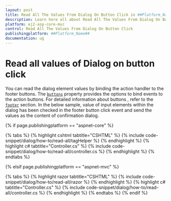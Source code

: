 ```yaml
---
layout: post
title: Read All The Values From Dialog On Button Click in ##Platform_Name## Dialog Component
description: Learn here all about Read All The Values From Dialog On Button Click in Syncfusion ##Platform_Name## Dialog component of syncfusion and more.
platform: ej2-asp-core-mvc
control: Read All The Values From Dialog On Button Click
publishingplatform: ##Platform_Name##
documentation: ug
---
```



# Read all values of Dialog on button click

You can read the dialog element values by binding the action handler to the footer buttons. The [`buttons`](https://help.syncfusion.com/cr/aspnetcore-js2/Syncfusion.EJ2.Popups.Dialog.html#Syncfusion_EJ2_Popups_Dialog_Buttons) property provides the options to bind events to the action buttons. For detailed information about buttons , refer to the [`footer`](https://help.syncfusion.com/cr/aspnetcore-js2/Syncfusion.EJ2.Popups.Dialog.html#Syncfusion_EJ2_Popups_Dialog_FooterTemplate) section. In the below sample, value of input elements within the dialog has been checked in the footer button click event and send the values as the content of confirmation dialog.

{% if page.publishingplatform == "aspnet-core" %}

{% tabs %}
{% highlight cshtml tabtitle="CSHTML" %}
{% include code-snippet/dialog/how-to/read-all/tagHelper %}
{% endhighlight %}
{% highlight c# tabtitle="Controller.cs" %}
{% include code-snippet/dialog/how-to/read-all/controller.cs %}
{% endhighlight %}
{% endtabs %}

{% elsif page.publishingplatform == "aspnet-mvc" %}

{% tabs %}
{% highlight razor tabtitle="CSHTML" %}
{% include code-snippet/dialog/how-to/read-all/razor %}
{% endhighlight %}
{% highlight c# tabtitle="Controller.cs" %}
{% include code-snippet/dialog/how-to/read-all/controller.cs %}
{% endhighlight %}
{% endtabs %}
{% endif %}

